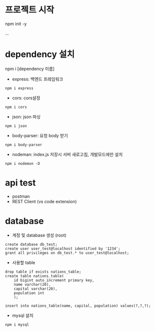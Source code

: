# 프로젝트 시작
npm init -y

...

# dependency 설치 
 npm i [dependency 이름]
- express: 백엔드 프레임워크 
```
npm i express
```

- cors: cors설정
```
npm i cors
```

- json: json 파싱
```
npm i json
```

- body-parser: 요청 body 받기 
```
npm i body-parser
```

- nodeman: index.js 저장시 서버 새로고침, 개발모드에만 설치
```
npm i nodemon -D
```

# api test
- postman 
- REST Client (vs code extension)

# database
- 계정 및 database 생성 (root)
```
create database db_test;
create user user_test@localhost identified by '1234';
grant all privileges on db_test.* to user_test@localhost;
```

- 사용할 table
```
drop table if exists nations_table;
create table nations_table(
	id bigint auto_increment primary key,
    name varchar(20),
    capital varchar(20),
    population int
    );

insert into nations_table(name, capital, population) values(?,?,?);    
```

- mysql 설치
```
npm i mysql 
```
